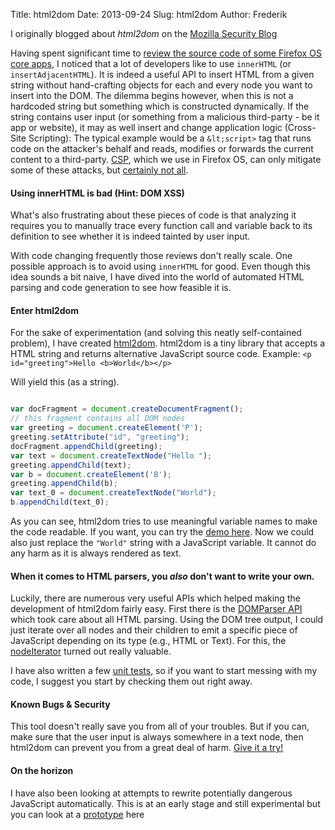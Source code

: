Title: html2dom
Date: 2013-09-24
Slug: html2dom
Author: Frederik

I originally blogged about *html2dom* on the [Mozilla Security Blog](https://blog.mozilla.org/security/2013/09/24/introducing-html2dom-an-alternative-to-setting-innerhtml/)

Having spent significant time to [review the source code of some Firefox OS core apps](https://wiki.mozilla.org/Security/Reviews/Gaia), I noticed that a lot of developers like to use `innerHTML` (or `insertAdjacentHTML`). It is indeed a useful API to insert HTML from a given string without hand-crafting objects for each and every node you want to insert into the DOM.
The dilemma begins however, when this is not a hardcoded string but something which is constructed dynamically. If the string contains user input (or something from a malicious third-party - be it app or website), it may as well insert and change application logic (Cross-Site Scripting): The typical example would be a `&lt;script>` tag that runs code on the attacker's behalf and reads, modifies or forwards the current content to a third-party. [CSP](https://developer.mozilla.org/en/docs/Security/CSP "Content Security Policy"), which we use in Firefox OS, can only mitigate some of these attacks, but [certainly not all](http://lcamtuf.blogspot.de/2011/12/notes-about-post-xss-world.html).

#### Using innerHTML is bad (Hint: DOM XSS)

What's also frustrating about these pieces of code is that analyzing it requires you to manually trace every function call and variable back to its definition to see whether it is indeed tainted by user input.

With code changing frequently those reviews don't really scale. One possible approach is to avoid using `innerHTML` for good. Even though this idea sounds a bit naive, I have dived into the world of automated HTML parsing and code generation to see how feasible it is.

#### Enter html2dom

For the sake of experimentation (and solving this neatly self-contained problem), I have created [html2dom](https://github.com/freddyb/html2dom). html2dom is a tiny library that accepts a HTML string and returns alternative JavaScript source code. Example:
`<p id="greeting">Hello <b>World</b></p>`

Will yield this (as a string).

```js

var docFragment = document.createDocumentFragment();
// this fragment contains all DOM nodes
var greeting = document.createElement('P');
greeting.setAttribute("id", "greeting");
docFragment.appendChild(greeting);
var text = document.createTextNode("Hello ");
greeting.appendChild(text);
var b = document.createElement('B');
greeting.appendChild(b);
var text_0 = document.createTextNode("World");
b.appendChild(text_0);
```

As you can see, html2dom tries to use meaningful variable names to make the code readable. If you want, you can try the [demo here](http://freddyb.github.io/html2dom/). Now we could also just replace the `"World"` string with a JavaScript variable. It cannot do any harm as it is always rendered as text.

#### When it comes to HTML parsers, you _also_ don't want to write your own.

Luckily, there are numerous very useful APIs which helped making the development of html2dom fairly easy. First there is the [DOMParser API](https://developer.mozilla.org/en-US/docs/Web/API/DOMParser) which took care about all HTML parsing. Using the DOM tree output, I could just iterate over all nodes and their children to emit a specific piece of JavaScript depending on its type (e.g., HTML or Text). For this, the [nodeIterator](https://developer.mozilla.org/en-US/docs/DOM/Document.createNodeIterator) turned out really valuable.

I have also written a few [unit tests](http://freddyb.github.io/html2dom/tests/tests.html), so if you want to start messing with my code, I suggest you start by checking them out right away.

#### Known Bugs & Security

This tool doesn't really save you from all of your troubles. But if you can, make sure that the user input is always somewhere in a text node, then html2dom can prevent you from a great deal of harm. [Give it a try!](http://freddyb.github.io/html2dom/)

#### On the horizon

I have also been looking at attempts to rewrite potentially dangerous JavaScript automatically. This is at an early stage and still experimental but you can look at a [prototype](http://people.mozilla.com/%7Efbraun/falafler/) here
